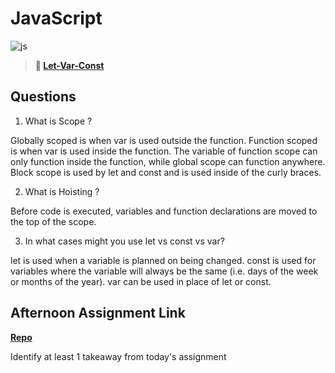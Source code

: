 # JavaScript

![js](https://bcw.blob.core.windows.net/public/img/courses/js.gif)

> **📖 [Let-Var-Const](https://codeworksacademy.com/fs-student-guide/resources/wk2/01-Let-Var-Const)**

## Questions

1. What is Scope ?

Globally scoped is when var is used outside the function. Function scoped is when var is used inside the function. The variable of function scope can only function inside the function, while global scope can function anywhere. Block scope is used by let and const and is used inside of the curly braces.

2. What is Hoisting ?

Before code is executed, variables and function declarations are moved to the top of the scope.

3. In what cases might you use let vs const vs var?

let is used when a variable is planned on being changed.
const is used for variables where the variable will always be the same (i.e. days of the week or months of the year).
var can be used in place of let or const.

## Afternoon Assignment Link

**[Repo](https://github.com/zachrasmussen/scoreboard)**

Identify at least 1 takeaway from today's assignment

